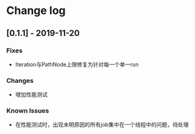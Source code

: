# Change log

## [0.1.1] - 2019-11-20

### Fixes

* Iteration与PathNode上限修复为针对每一个单一run

### Changes

* 增加性能测试

### Known Issues
* 在性能测试时，出现未明原因的所有job集中在一个线程中的问题，待处理

<!-- Template for version sections
## [0.0.0]

### New Features


### Upgrade guide


### Changes


### Fixes
-->
